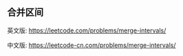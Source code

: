 
## 合并区间

英文版: https://leetcode.com/problems/merge-intervals/

中文版: https://leetcode-cn.com/problems/merge-intervals/
